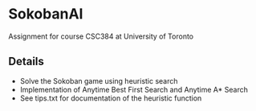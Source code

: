 # SokobanAI
Assignment for course CSC384 at University of Toronto
## Details
* Solve the Sokoban game using heuristic search
* Implementation of Anytime Best First Search and Anytime A* Search
* See tips.txt for documentation of the heuristic function
